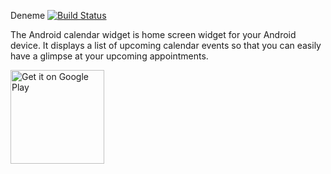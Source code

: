 Deneme
[![Build Status](https://travis-ci.org/plusonelabs/calendar-widget.svg?branch=master)](https://travis-ci.org/plusonelabs/calendar-widget)

The Android calendar widget is home screen widget for your Android device. It displays a list of upcoming calendar events so that you can easily have a glimpse at your upcoming appointments.

<a href="https://play.google.com/store/apps/details?id=com.plusonelabs.calendar">
<img alt="Get it on Google Play" src="https://play.google.com/intl/en_us/badges/images/apps/en-play-badge.png" width="150px"/>
</a>

